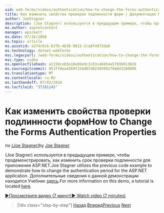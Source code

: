 ```yaml
---
uid: web-forms/videos/authentication/how-to-change-the-forms-authentication-properties
title: Как изменить свойства проверки подлинности форм | Документация Майкрософт
author: JoeStagner
description: (Joe Stagner) используется в предыдущем примере, чтобы продемонстрировать, как изменить срок проверки подлинности для приложения ASP.NET. Дополнительные сведения о th...
ms.author: aspnetcontent
manager: wpickett
ms.date: 07/16/2008
ms.topic: article
ms.assetid: a374c0cb-63fb-4630-9915-2ca8f4973da8
ms.technology: dotnet-webforms
msc.legacyurl: /web-forms/videos/authentication/how-to-change-the-forms-authentication-properties
msc.type: video
ms.openlocfilehash: a1159ce03e10e86e9c3c83c40454a5793b913026
ms.sourcegitcommit: 953ff9ea4369f154d6fd0239599279ddd3280009
ms.translationtype: MT
ms.contentlocale: ru-RU
ms.lasthandoff: 07/03/2018
ms.locfileid: "37381245"
---
```

<a name="how-to-change-the-forms-authentication-properties"></a><span data-ttu-id="3589b-104">Как изменить свойства проверки подлинности форм</span><span class="sxs-lookup"><span data-stu-id="3589b-104">How to Change the Forms Authentication Properties</span></span>
====================
<span data-ttu-id="3589b-105">по [(Joe Stagner)](https://github.com/JoeStagner)</span><span class="sxs-lookup"><span data-stu-id="3589b-105">by [Joe Stagner](https://github.com/JoeStagner)</span></span>

<span data-ttu-id="3589b-106">(Joe Stagner) используется в предыдущем примере, чтобы продемонстрировать, как изменить срок проверки подлинности для приложения ASP.NET.</span><span class="sxs-lookup"><span data-stu-id="3589b-106">Joe Stagner utilizes the previous code example to demonstrate how to change the authentication period for the ASP.NET application.</span></span> <span data-ttu-id="3589b-107">Дополнительные сведения о данной демонстрации находится Учебник [здесь](../../overview/older-versions-security/introduction/forms-authentication-configuration-and-advanced-topics-vb.md).</span><span class="sxs-lookup"><span data-stu-id="3589b-107">For more information on this demo, a tutorial is located [here](../../overview/older-versions-security/introduction/forms-authentication-configuration-and-advanced-topics-vb.md).</span></span>

[<span data-ttu-id="3589b-108">&#9654;Просмотрите видео (7 минут)</span><span class="sxs-lookup"><span data-stu-id="3589b-108">&#9654; Watch video (7 minutes)</span></span>](https://channel9.msdn.com/Blogs/ASP-NET-Site-Videos/how-to-change-the-forms-authentication-properties)

> [!div class="step-by-step"]
> <span data-ttu-id="3589b-109">[Назад](using-basic-forms-authentication-in-aspnet.md)
> [Вперед](how-to-setup-and-use-cookie-less-authentication-in-an-aspnet-application.md)</span><span class="sxs-lookup"><span data-stu-id="3589b-109">[Previous](using-basic-forms-authentication-in-aspnet.md)
[Next](how-to-setup-and-use-cookie-less-authentication-in-an-aspnet-application.md)</span></span>

